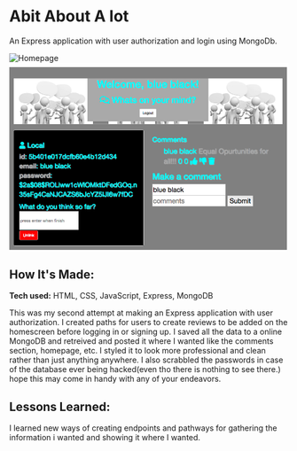 # Abit About A lot
  An Express application with user authorization and login using MongoDb.

![Homepage](AbitHompage.png)
![Profilepage](AbitProPage.png)

## How It's Made:

**Tech used:** HTML, CSS, JavaScript, Express, MongoDB

This was my second attempt at making an Express application with user authorization. I created paths for users to create reviews to be added on the homescreen before logging in or signing up. I saved all the data to a online MongoDB and retreived and posted it where I wanted like the comments section, homepage, etc. I styled it to look more professional and clean rather than just anything anywhere. I also scrabbled the passwords in case of the database ever being hacked(even tho there is nothing to see there.) hope this may come in handy with any of your endeavors.

## Lessons Learned:

I learned new ways of creating endpoints and pathways for gathering the information i wanted and showing it where I wanted.
